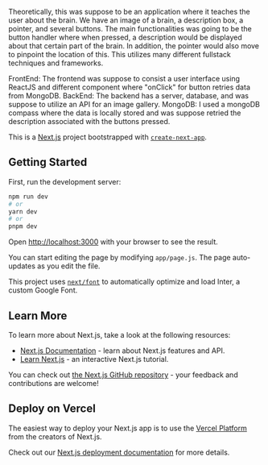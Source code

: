 Theoretically, this was suppose to be an application where it teaches the user about the brain. We have an image of a brain, a description box, a pointer, and several buttons. The main functionalities was going to be the button handler where when pressed, a description would be displayed about that certain part of the brain. In addition, the pointer would also move to pinpoint the location of this. This utilizes many different fullstack techniques and frameworks.

FrontEnd: The frontend was suppose to consist a user interface using ReactJS and different component where "onClick" for button retries data from MongoDB.
BackEnd: The backend has a server, database, and was suppose to utilize an API for an image gallery.
MongoDB: I used a mongoDB compass where the data is locally stored and was suppose retried the description associated with the buttons pressed.

This is a [Next.js](https://nextjs.org/) project bootstrapped with [`create-next-app`](https://github.com/vercel/next.js/tree/canary/packages/create-next-app).

## Getting Started

First, run the development server:

```bash
npm run dev
# or
yarn dev
# or
pnpm dev
```

Open [http://localhost:3000](http://localhost:3000) with your browser to see the result.

You can start editing the page by modifying `app/page.js`. The page auto-updates as you edit the file.

This project uses [`next/font`](https://nextjs.org/docs/basic-features/font-optimization) to automatically optimize and load Inter, a custom Google Font.

## Learn More

To learn more about Next.js, take a look at the following resources:

- [Next.js Documentation](https://nextjs.org/docs) - learn about Next.js features and API.
- [Learn Next.js](https://nextjs.org/learn) - an interactive Next.js tutorial.

You can check out [the Next.js GitHub repository](https://github.com/vercel/next.js/) - your feedback and contributions are welcome!

## Deploy on Vercel

The easiest way to deploy your Next.js app is to use the [Vercel Platform](https://vercel.com/new?utm_medium=default-template&filter=next.js&utm_source=create-next-app&utm_campaign=create-next-app-readme) from the creators of Next.js.

Check out our [Next.js deployment documentation](https://nextjs.org/docs/deployment) for more details.
